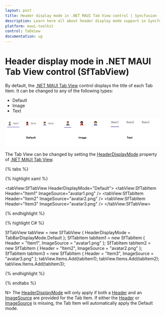 ```yaml
---
layout: post
title: Header display mode in .NET MAUI Tab View control | Syncfusion
description: Learn here all about header display mode support in Syncfusion .NET MAUI Tab View (SfTabView) control and more.
platform: maui-toolkit
control: TabView
documentation: ug
---
```


# Header display mode in .NET MAUI Tab View control (SfTabView)

By default, the [.NET MAUI Tab View](https://help.syncfusion.com/cr/maui/Syncfusion.Maui.TabView.SfTabView.html) control displays the title of each Tab Item. It can be changed to any of the following types:

* Default
* Image
* Text

![Image for HeaderDisplayMode](images/Header-Display-Mode.png)

The Tab View can be changed by setting the [HeaderDisplayMode](https://help.syncfusion.com/cr/maui/Syncfusion.Maui.TabView.SfTabView.html#Syncfusion_Maui_TabView_SfTabView_HeaderDisplayMode) property of [.NET MAUI Tab View](https://help.syncfusion.com/cr/maui/Syncfusion.Maui.TabView.html).

{% tabs %}

{% highlight xaml %}

<tabView:SfTabView HeaderDisplayMode="Default">
    <tabView:SfTabItem Header="Item1" ImageSource="avatar1.png" />
    <tabView:SfTabItem Header="Item2" ImageSource="avatar2.png" />
    <tabView:SfTabItem Header="Item3" ImageSource="avatar3.png" />
</tabView:SfTabView>

{% endhighlight %}

{% highlight C# %}

SfTabView tabView = new SfTabView
{
    HeaderDisplayMode = TabBarDisplayMode.Default
};
SfTabItem tabItem1 = new SfTabItem
{
    Header = "Item1",
    ImageSource = "avatar1.png"
};
SfTabItem tabItem2 = new SfTabItem
{
    Header = "Item2",
    ImageSource = "avatar2.png"
};
SfTabItem tabItem3 = new SfTabItem
{
    Header = "Item3",
    ImageSource = "avatar3.png"
};
tabView.Items.Add(tabItem1);
tabView.Items.Add(tabItem2);
tabView.Items.Add(tabItem3);

{% endhighlight %}

{% endtabs %}

N> The [HeaderDisplayMode](https://help.syncfusion.com/cr/maui/Syncfusion.Maui.TabView.SfTabView.html#Syncfusion_Maui_TabView_SfTabView_HeaderDisplayMode) will only apply if both a [Header](https://help.syncfusion.com/cr/maui/Syncfusion.Maui.TabView.SfTabItem.html#Syncfusion_Maui_TabView_SfTabItem_Header) and an [ImageSource](https://help.syncfusion.com/cr/maui/Syncfusion.Maui.TabView.SfTabItem.html#Syncfusion_Maui_TabView_SfTabItem_ImageSource) are provided for the Tab Item. If either the [Header](https://help.syncfusion.com/cr/maui/Syncfusion.Maui.TabView.SfTabItem.html#Syncfusion_Maui_TabView_SfTabItem_Header) or [ImageSource](https://help.syncfusion.com/cr/maui/Syncfusion.Maui.TabView.SfTabItem.html#Syncfusion_Maui_TabView_SfTabItem_ImageSource) is missing, the Tab Item will automatically apply the Default mode.

